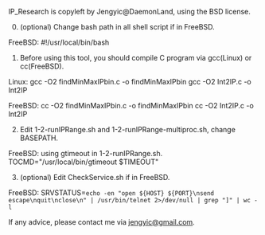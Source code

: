 IP_Research is copyleft by Jengyic@DaemonLand, using the BSD license.

0. (optional) Change bash path in all shell script if in FreeBSD.

FreeBSD:
#!/usr/local/bin/bash

1. Before using this tool, you should compile C program via gcc(Linux) or cc(FreeBSD).

Linux:
gcc -O2 findMinMaxIPbin.c -o findMinMaxIPbin
gcc -O2 Int2IP.c -o Int2IP

FreeBSD:
cc -O2 findMinMaxIPbin.c -o findMinMaxIPbin
cc -O2 Int2IP.c -o Int2IP

2. Edit 1-2-runIPRange.sh and 1-2-runIPRange-multiproc.sh, change BASEPATH.

FreeBSD: using gtimeout in 1-2-runIPRange.sh.
TOCMD="/usr/local/bin/gtimeout $TIMEOUT"

3. (optional) Edit CheckService.sh if in FreeBSD.

FreeBSD: 
SRVSTATUS=`echo -en "open ${HOST} ${PORT}\nsend escape\nquit\nclose\n" | /usr/bin/telnet 2>/dev/null | grep "]" | wc -l`

If any advice, please contact me via jengyic@gmail.com.
